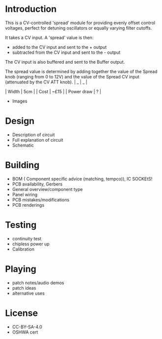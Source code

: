 # Introduction

This is a CV-controlled 'spread' module for providing evenly offset control voltages, perfect for detuning oscillators or equally varying filter cutoffs.

It takes a CV input. A 'spread' value is then:
- added to the CV input and sent to the + output
- subtracted from the CV input and sent to the - output

The CV input is also buffered and sent to the Buffer output.

The spread value is determined by adding together the value of the Spread knob (ranging from 0 to 12V) and the value of the Spread CV input (attenuated by the CV ATT knob).
 | _ | _ |


 
 | Width     | 5cm  |
| Cost       | ~£15 |
| Power draw    | ? |

- Images
# Design
- Description of circuit
- Full explanation of circuit
- Schematic

# Building
- BOM ( Component specific advice (matching, tempco)), IC SOCKEtS!
- PCB availability, Gerbers
- General overview/component type
- Panel wiring
- PCB mistakes/modifications
- PCB renderings

# Testing
- continuity test
- chipless power up
- Calibration

# Playing
- patch notes/audio demos
- patch ideas
- alternative uses

# License
- CC-BY-SA-4.0
- OSHWA cert